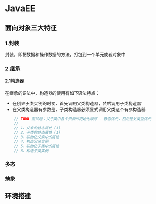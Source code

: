 # JavaEE

## 面向对象三大特征

### 1.封装
封装，即把数据和操作数据的方法，打包到一个单元或者对象中

### 2.继承

#### 2.1构造器

在继承的语法中，构造器的使用有如下语法特点：

- 在创建子类实例的时候，首先调用父类构造器，然后调用子类构造器’
- 在父类构造器有参数是，子类构造器必须显式调用父类这个有参构造器

```java
    // TODO 面试题：父子类中各个资源的初始化顺序 - 静态优先，然后是父类型优先
    //
    // 1、父亲的静态属性 (1)
    // 2、子类的静态属性 (1)
    // 3、初始化父亲中的属性
    // 4、构造父亲实例
    // 5、初始化子类中的属性
    // 6、构造子类实例
```



### 多态

### 抽象



## 环境搭建